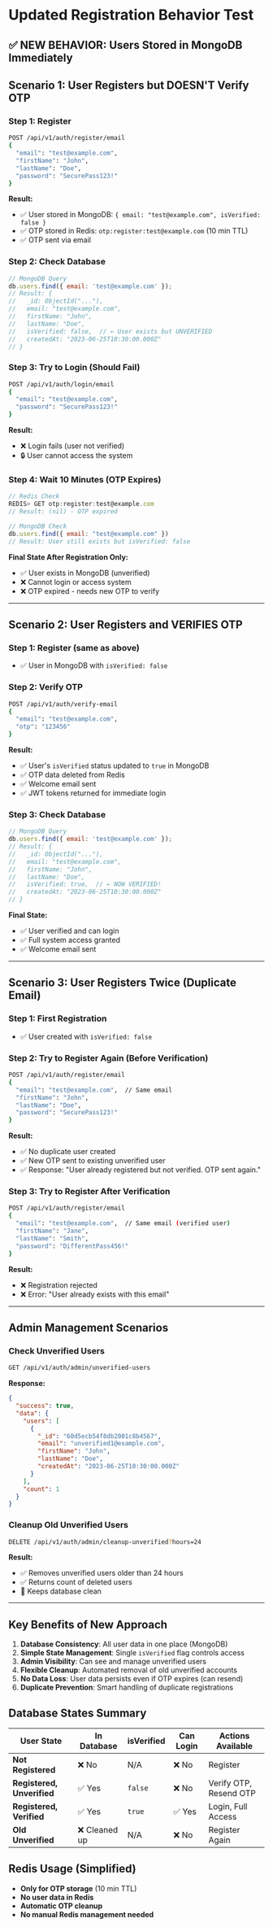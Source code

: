 # Updated Registration Behavior Test

## ✅ NEW BEHAVIOR: Users Stored in MongoDB Immediately

## Scenario 1: User Registers but DOESN'T Verify OTP

### Step 1: Register

```bash
POST /api/v1/auth/register/email
{
  "email": "test@example.com",
  "firstName": "John",
  "lastName": "Doe",
  "password": "SecurePass123!"
}
```

**Result:**

- ✅ User stored in MongoDB: `{ email: "test@example.com", isVerified: false }`
- ✅ OTP stored in Redis: `otp:register:test@example.com` (10 min TTL)
- ✅ OTP sent via email

### Step 2: Check Database

```javascript
// MongoDB Query
db.users.find({ email: 'test@example.com' });
// Result: {
//   _id: ObjectId("..."),
//   email: "test@example.com",
//   firstName: "John",
//   lastName: "Doe",
//   isVerified: false,  // ← User exists but UNVERIFIED
//   createdAt: "2023-06-25T10:30:00.000Z"
// }
```

### Step 3: Try to Login (Should Fail)

```bash
POST /api/v1/auth/login/email
{
  "email": "test@example.com",
  "password": "SecurePass123!"
}
```

**Result:**

- ❌ Login fails (user not verified)
- 🔒 User cannot access the system

### Step 4: Wait 10 Minutes (OTP Expires)

```javascript
// Redis Check
REDIS> GET otp:register:test@example.com
// Result: (nil) - OTP expired

// MongoDB Check
db.users.find({ email: "test@example.com" })
// Result: User still exists but isVerified: false
```

**Final State After Registration Only:**

- ✅ User exists in MongoDB (unverified)
- ❌ Cannot login or access system
- ❌ OTP expired - needs new OTP to verify

---

## Scenario 2: User Registers and VERIFIES OTP

### Step 1: Register (same as above)

- ✅ User in MongoDB with `isVerified: false`

### Step 2: Verify OTP

```bash
POST /api/v1/auth/verify-email
{
  "email": "test@example.com",
  "otp": "123456"
}
```

**Result:**

- ✅ User's `isVerified` status updated to `true` in MongoDB
- ✅ OTP data deleted from Redis
- ✅ Welcome email sent
- ✅ JWT tokens returned for immediate login

### Step 3: Check Database

```javascript
// MongoDB Query
db.users.find({ email: 'test@example.com' });
// Result: {
//   _id: ObjectId("..."),
//   email: "test@example.com",
//   firstName: "John",
//   lastName: "Doe",
//   isVerified: true,  // ← NOW VERIFIED!
//   createdAt: "2023-06-25T10:30:00.000Z"
// }
```

**Final State:**

- ✅ User verified and can login
- ✅ Full system access granted
- ✅ Welcome email sent

---

## Scenario 3: User Registers Twice (Duplicate Email)

### Step 1: First Registration

- ✅ User created with `isVerified: false`

### Step 2: Try to Register Again (Before Verification)

```bash
POST /api/v1/auth/register/email
{
  "email": "test@example.com",  // Same email
  "firstName": "John",
  "lastName": "Doe",
  "password": "SecurePass123!"
}
```

**Result:**

- ✅ No duplicate user created
- ✅ New OTP sent to existing unverified user
- ✅ Response: "User already registered but not verified. OTP sent again."

### Step 3: Try to Register After Verification

```bash
POST /api/v1/auth/register/email
{
  "email": "test@example.com",  // Same email (verified user)
  "firstName": "Jane",
  "lastName": "Smith",
  "password": "DifferentPass456!"
}
```

**Result:**

- ❌ Registration rejected
- ❌ Error: "User already exists with this email"

---

## Admin Management Scenarios

### Check Unverified Users

```bash
GET /api/v1/auth/admin/unverified-users
```

**Response:**

```json
{
  "success": true,
  "data": {
    "users": [
      {
        "_id": "60d5ecb54f8db2001c8b4567",
        "email": "unverified1@example.com",
        "firstName": "John",
        "lastName": "Doe",
        "createdAt": "2023-06-25T10:30:00.000Z"
      }
    ],
    "count": 1
  }
}
```

### Cleanup Old Unverified Users

```bash
DELETE /api/v1/auth/admin/cleanup-unverified?hours=24
```

**Result:**

- ✅ Removes unverified users older than 24 hours
- ✅ Returns count of deleted users
- 🧹 Keeps database clean

---

## Key Benefits of New Approach

1. **Database Consistency**: All user data in one place (MongoDB)
2. **Simple State Management**: Single `isVerified` flag controls access
3. **Admin Visibility**: Can see and manage unverified users
4. **Flexible Cleanup**: Automated removal of old unverified accounts
5. **No Data Loss**: User data persists even if OTP expires (can resend)
6. **Duplicate Prevention**: Smart handling of duplicate registrations

## Database States Summary

| User State                 | In Database   | isVerified | Can Login | Actions Available      |
| -------------------------- | ------------- | ---------- | --------- | ---------------------- |
| **Not Registered**         | ❌ No         | N/A        | ❌ No     | Register               |
| **Registered, Unverified** | ✅ Yes        | `false`    | ❌ No     | Verify OTP, Resend OTP |
| **Registered, Verified**   | ✅ Yes        | `true`     | ✅ Yes    | Login, Full Access     |
| **Old Unverified**         | ❌ Cleaned up | N/A        | ❌ No     | Register Again         |

## Redis Usage (Simplified)

- **Only for OTP storage** (10 min TTL)
- **No user data in Redis**
- **Automatic OTP cleanup**
- **No manual Redis management needed**
